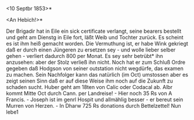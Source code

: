  <10 Septbr 1853>*

<An Hebich!>*

Der Brigadir hat in Eile ein sick certificate verlangt, seine bearers bestellt und geht am Dienstg in Eile fort, läßt Weib und Tochter zurück. Es scheint es ist ihm heiß gemacht worden. Die Vermuthung ist, er habe Wink gekriegt daß er durch einen Jüngeren zu ersetzen sey - und wolle lieber selber gehen - verliert dadurch 800 per Monat. Es sey sehr betrübt* ihn anzusehen: aber der Stolz verließ ihn nicht. Noch hat er zum Schluß Ordre gegeben daß Hodgson von seiner outstation nicht wegdürfe, das examen zu machen. Sein Nachfolger kann das natürlich (im Oct) umstossen aber es zeigt seinen Sinn daß er auf diese Weise ihm noch auf die Zukunft zu schaden sucht. Huber geht am 18ten von Calic oder Codacal ab. Albr kommt Mitte Oct durch Cann. per Landreise! - Hier noch 35 Rs von A Francis. - Joseph ist im genrl Hospit und allmählig besser - er bereut sein Murren von Herzen. - In Dharw 725 Rs donations durch Bettelzettel! Nun lebe1

